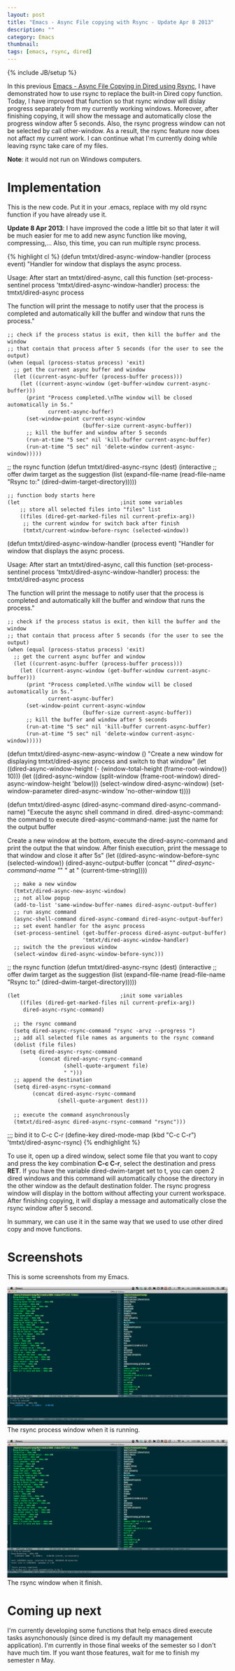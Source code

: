 ```yaml
---
layout: post
title: "Emacs - Async File copying with Rsync - Update Apr 8 2013"
description: ""
category: Emacs
thumbnail: 
tags: [emacs, rsync, dired]
---
```

{% include JB/setup %}

In this previous
[Emacs - Async File Copying in Dired using Rsync](/2013/04/02/emacs-async-file-copying-in-dired-using-rsync/),
I have demonstrated how to use rsync to replace the built-in Dired copy
function. Today, I have improved that function so that rsync window will dislay
progress separately from my currently working windows. Moreover, after finishing
copying, it will show the message and automatically close the progress window
after 5 seconds. Also, the rsync progress window can not be selected by call
other-window. As a result, the rsync feature now does not affact my current
work. I can continue what I'm currently doing while leaving rsync take care of my
files.

**Note**: it would not run on Windows computers.

# Implementation

This is the new code. Put it in your .emacs, replace with my old rsync function
if you have already use it.

**Update 8 Apr 2013**: I have improved the code a little bit so that later it
will be much easier for me to add new async function like moving,
compressing,... Also, this time, you can run multiple rsync process.

{% highlight cl %}
(defun tmtxt/dired-async-window-handler (process event)
	"Handler for window that displays the async process.

Usage: After start an tmtxt/dired-async, call this function
 (set-process-sentinel process 'tmtxt/dired-async-window-handler)
process: the tmtxt/dired-async process

The function will print the message to notify user that the process is
completed and automatically kill the buffer and window that runs the
process."

	;; check if the process status is exit, then kill the buffer and the window
	;; that contain that process after 5 seconds (for the user to see the output)
	(when (equal (process-status process) 'exit)
	  ;; get the current async buffer and window
	  (let ((current-async-buffer (process-buffer process)))
		(let ((current-async-window (get-buffer-window current-async-buffer)))
		  (print "Process completed.\nThe window will be closed automatically in 5s."
				 current-async-buffer)
		  (set-window-point current-async-window
							(buffer-size current-async-buffer))
		  ;; kill the buffer and window after 5 seconds
		  (run-at-time "5 sec" nil 'kill-buffer current-async-buffer)
		  (run-at-time "5 sec" nil 'delete-window current-async-window)))))
  
  ;; the rsync function
  (defun tmtxt/dired-async-rsync (dest)
	(interactive
	 ;; offer dwim target as the suggestion
	 (list (expand-file-name (read-file-name "Rsync to:" (dired-dwim-target-directory)))))

	;; function body starts here
	(let								;init some variables
		;; store all selected files into "files" list
		((files (dired-get-marked-files nil current-prefix-arg))
		 ;; the current window for switch back after finish
		 (tmtxt/current-window-before-rsync (selected-window))
(defun tmtxt/dired-async-window-handler (process event)
	"Handler for window that displays the async process.

Usage: After start an tmtxt/dired-async, call this function
 (set-process-sentinel process 'tmtxt/dired-async-window-handler)
process: the tmtxt/dired-async process

The function will print the message to notify user that the process is
completed and automatically kill the buffer and window that runs the
process."

	;; check if the process status is exit, then kill the buffer and the window
	;; that contain that process after 5 seconds (for the user to see the output)
	(when (equal (process-status process) 'exit)
	  ;; get the current async buffer and window
	  (let ((current-async-buffer (process-buffer process)))
		(let ((current-async-window (get-buffer-window current-async-buffer)))
		  (print "Process completed.\nThe window will be closed automatically in 5s."
				 current-async-buffer)
		  (set-window-point current-async-window
							(buffer-size current-async-buffer))
		  ;; kill the buffer and window after 5 seconds
		  (run-at-time "5 sec" nil 'kill-buffer current-async-buffer)
		  (run-at-time "5 sec" nil 'delete-window current-async-window)))))

  (defun tmtxt/dired-async-new-async-window ()
  	"Create a new window for displaying tmtxt/dired-async process and switch to that window"
	(let ((dired-async-window-height (- (window-total-height (frame-root-window)) 10)))
	  (let ((dired-async-window
			 (split-window (frame-root-window) dired-async-window-height 'below)))
		(select-window dired-async-window)
		(set-window-parameter dired-async-window 'no-other-window t))))

  (defun tmtxt/dired-async (dired-async-command dired-async-command-name)
	"Execute the async shell command in dired.
dired-async-command: the command to execute
dired-async-command-name: just the name for the output buffer

Create a new window at the bottom, execute the dired-async-command and print
the output the that window. After finish execution, print the message to that
window and close it after 5s"
	(let ((dired-async-window-before-sync (selected-window))
		  (dired-async-output-buffer (concat "*" dired-async-command-name "*" " at "
											 (current-time-string))))

	  ;; make a new window
	  (tmtxt/dired-async-new-async-window)
	  ;; not allow popup
	  (add-to-list 'same-window-buffer-names dired-async-output-buffer)
	  ;; run async command
	  (async-shell-command dired-async-command dired-async-output-buffer)
	  ;; set event handler for the async process
	  (set-process-sentinel (get-buffer-process dired-async-output-buffer)
							'tmtxt/dired-async-window-handler)
	  ;; switch the the previous window
	  (select-window dired-async-window-before-sync)))
  
  ;; the rsync function
  (defun tmtxt/dired-async-rsync (dest)
	(interactive
	 ;; offer dwim target as the suggestion
	 (list (expand-file-name (read-file-name "Rsync to:" (dired-dwim-target-directory)))))

	(let								;init some variables
		((files (dired-get-marked-files nil current-prefix-arg))
		 dired-async-rsync-command)
	  
	  ;; the rsync command
	  (setq dired-async-rsync-command "rsync -arvz --progress ")
	  ;; add all selected file names as arguments to the rsync command
	  (dolist (file files)
		(setq dired-async-rsync-command
			  (concat dired-async-rsync-command
					  (shell-quote-argument file)
					  " ")))
	  ;; append the destination
	  (setq dired-async-rsync-command
			(concat dired-async-rsync-command
					(shell-quote-argument dest)))

	  ;; execute the command asynchronously
	  (tmtxt/dired-async dired-async-rsync-command "rsync")))
  
  ;;; bind it to C-c C-r
  (define-key dired-mode-map (kbd "C-c C-r") 'tmtxt/dired-async-rsync)
{% endhighlight %}

To use it, open up a dired window, select some file that you want to copy and
press the key combination **C-c C-r**, select the destination and press **RET**.
If you have the variable dired-dwim-target set to t, you can open 2
dired windows and this command will automatically choose the directory in the
other window as the default destination folder. The rsync progress window will
display in the bottom without affecting your current workspace. After finishing
copying, it will display a message and automatically close the rsync window
after 5 second.

In summary, we can use it in the same way that we used to use other dired copy
and move functions.

# Screenshots

This is some screenshots from my Emacs.

![Rsync progress](/files/2013-04-06-emacs-async-file-copying-with-rsync-update-show-progress-and-auto-hide-after-finish/progress.png)  
The rsync process window when it is running.

![Rsync finish](/files/2013-04-06-emacs-async-file-copying-with-rsync-update-show-progress-and-auto-hide-after-finish/finish.png)  
The rsync window when it finish.

# Coming up next

I'm currently developing some functions that help emacs dired execute tasks
asynchonously (since dired is my default my management application). I'm
currently in those final weeks of the semester so I don't have much tim. If you
want those features, wait for me to finish my semester n May.
